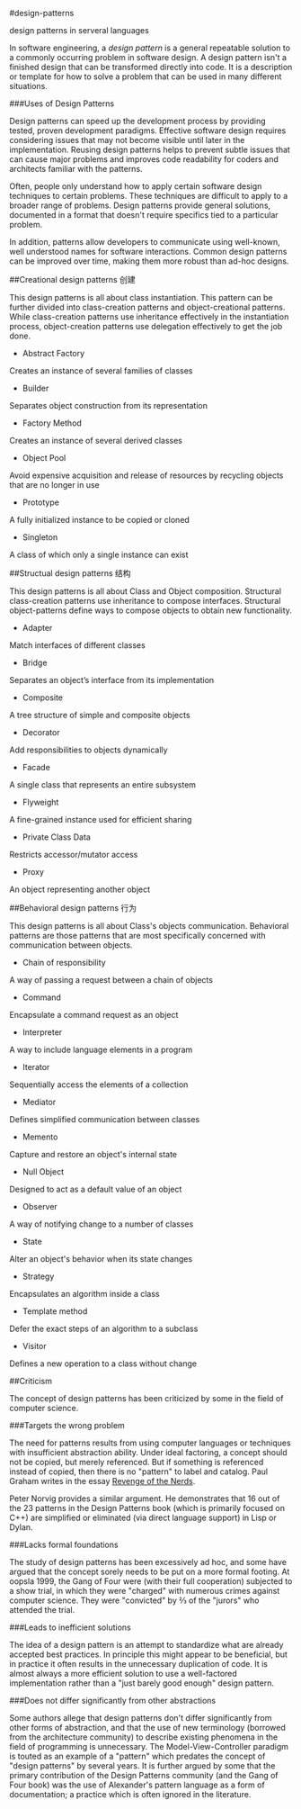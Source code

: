#design-patterns

design patterns in serveral languages

In software engineering, a *design pattern* is a general repeatable solution to a commonly occurring problem in software design. A design pattern isn't a finished design that can be transformed directly into code. It is a description or template for how to solve a problem that can be used in many different situations.

###Uses of Design Patterns

Design patterns can speed up the development process by providing tested, proven development paradigms. Effective software design requires considering issues that may not become visible until later in the implementation. Reusing design patterns helps to prevent subtle issues that can cause major problems and improves code readability for coders and architects familiar with the patterns.

Often, people only understand how to apply certain software design techniques to certain problems. These techniques are difficult to apply to a broader range of problems. Design patterns provide general solutions, documented in a format that doesn't require specifics tied to a particular problem.

In addition, patterns allow developers to communicate using well-known, well understood names for software interactions. Common design patterns can be improved over time, making them more robust than ad-hoc designs.

##Creational design patterns 创建

This design patterns is all about class instantiation. This pattern can be further divided into class-creation patterns and object-creational patterns. While class-creation patterns use inheritance effectively in the instantiation process, object-creation patterns use delegation effectively to get the job done.

* Abstract Factory

Creates an instance of several families of classes

* Builder

Separates object construction from its representation

* Factory Method

Creates an instance of several derived classes

* Object Pool

Avoid expensive acquisition and release of resources by recycling objects that are no longer in use

* Prototype

A fully initialized instance to be copied or cloned

* Singleton

A class of which only a single instance can exist

##Structual design patterns 结构

This design patterns is all about Class and Object composition. Structural class-creation patterns use inheritance to compose interfaces. Structural object-patterns define ways to compose objects to obtain new functionality.

* Adapter

Match interfaces of different classes

* Bridge

Separates an object’s interface from its implementation

* Composite

A tree structure of simple and composite objects

* Decorator

Add responsibilities to objects dynamically

* Facade

A single class that represents an entire subsystem

* Flyweight

A fine-grained instance used for efficient sharing

* Private Class Data

Restricts accessor/mutator access

* Proxy

An object representing another object

##Behavioral design patterns 行为

This design patterns is all about Class's objects communication. Behavioral patterns are those patterns that are most specifically concerned with communication between objects.

* Chain of responsibility

A way of passing a request between a chain of objects

* Command

Encapsulate a command request as an object

* Interpreter

A way to include language elements in a program

* Iterator

Sequentially access the elements of a collection

* Mediator

Defines simplified communication between classes

* Memento

Capture and restore an object's internal state

* Null Object

Designed to act as a default value of an object

* Observer

A way of notifying change to a number of classes

* State

Alter an object's behavior when its state changes

* Strategy

Encapsulates an algorithm inside a class

* Template method

Defer the exact steps of an algorithm to a subclass

* Visitor

Defines a new operation to a class without change

##Criticism

The concept of design patterns has been criticized by some in the field of computer science.

###Targets the wrong problem

The need for patterns results from using computer languages or techniques with insufficient abstraction ability. Under ideal factoring, a concept should not be copied, but merely referenced. But if something is referenced instead of copied, then there is no "pattern" to label and catalog. Paul Graham writes in the essay [Revenge of the Nerds](http://www.paulgraham.com/icad.html).

Peter Norvig provides a similar argument. He demonstrates that 16 out of the 23 patterns in the Design Patterns book (which is primarily focused on C++) are simplified or eliminated (via direct language support) in Lisp or Dylan.

###Lacks formal foundations

The study of design patterns has been excessively ad hoc, and some have argued that the concept sorely needs to be put on a more formal footing. At oopsla 1999, the Gang of Four were (with their full cooperation) subjected to a show trial, in which they were "charged" with numerous crimes against computer science. They were "convicted" by ⅔ of the "jurors" who attended the trial.

###Leads to inefficient solutions

The idea of a design pattern is an attempt to standardize what are already accepted best practices. In principle this might appear to be beneficial, but in practice it often results in the unnecessary duplication of code. It is almost always a more efficient solution to use a well-factored implementation rather than a "just barely good enough" design pattern.

###Does not differ significantly from other abstractions

Some authors allege that design patterns don't differ significantly from other forms of abstraction, and that the use of new terminology (borrowed from the architecture community) to describe existing phenomena in the field of programming is unnecessary. The Model-View-Controller paradigm is touted as an example of a "pattern" which predates the concept of "design patterns" by several years. It is further argued by some that the primary contribution of the Design Patterns community (and the Gang of Four book) was the use of Alexander's pattern language as a form of documentation; a practice which is often ignored in the literature.

